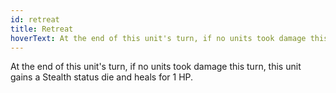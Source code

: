 ```yaml
---
id: retreat
title: Retreat
hoverText: At the end of this unit's turn, if no units took damage this turn, this unit gains a Stealth status die and heals for 1 HP.
---
```


At the end of this unit's turn, if no units took damage this turn, this unit gains a Stealth status die and heals for 1 HP.
